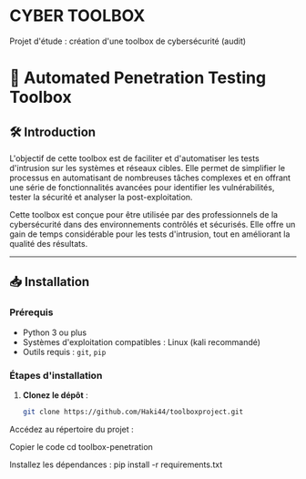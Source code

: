 # CYBER TOOLBOX
Projet d'étude : création d'une toolbox de cybersécurité (audit)

# 🔐 Automated Penetration Testing Toolbox

## 🛠 Introduction

L'objectif de cette toolbox est de faciliter et d'automatiser les tests d'intrusion sur les systèmes et réseaux cibles. Elle permet de simplifier le processus en automatisant de nombreuses tâches complexes et en offrant une série de fonctionnalités avancées pour identifier les vulnérabilités, tester la sécurité et analyser la post-exploitation.

Cette toolbox est conçue pour être utilisée par des professionnels de la cybersécurité dans des environnements contrôlés et sécurisés. Elle offre un gain de temps considérable pour les tests d'intrusion, tout en améliorant la qualité des résultats.

---

## 📥 Installation

### Prérequis

- Python 3 ou plus
- Systèmes d'exploitation compatibles : Linux (kali recommandé)
- Outils requis : `git`, `pip`

### Étapes d'installation

1. **Clonez le dépôt** :
   ```bash
   git clone https://github.com/Haki44/toolboxproject.git
Accédez au répertoire du projet :


Copier le code
cd toolbox-penetration

Installez les dépendances :
pip install -r requirements.txt
